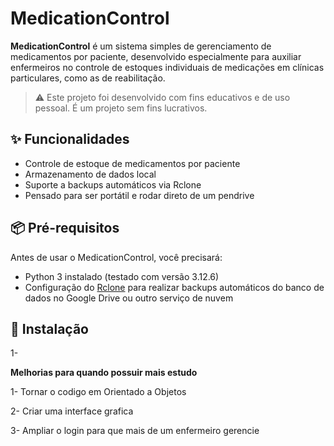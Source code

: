 # MedicationControl

**MedicationControl** é um sistema simples de gerenciamento de medicamentos por paciente, desenvolvido especialmente para auxiliar enfermeiros no controle de estoques individuais de medicações em clínicas particulares, como as de reabilitação.

> ⚠️ Este projeto foi desenvolvido com fins educativos e de uso pessoal. É um projeto sem fins lucrativos.

## ✨ Funcionalidades

- Controle de estoque de medicamentos por paciente
- Armazenamento de dados local
- Suporte a backups automáticos via Rclone
- Pensado para ser portátil e rodar direto de um pendrive

## 📦 Pré-requisitos

Antes de usar o MedicationControl, você precisará:

- Python 3 instalado (testado com versão 3.12.6)
- Configuração do [Rclone](https://rclone.org/) para realizar backups automáticos do banco de dados no Google Drive ou outro serviço de nuvem

## 🚀 Instalação
1- 


****Melhorias para quando possuir mais estudo****

1- Tornar o codigo em Orientado a Objetos 

2- Criar uma interface grafica

3- Ampliar o login para que mais de um enfermeiro gerencie

